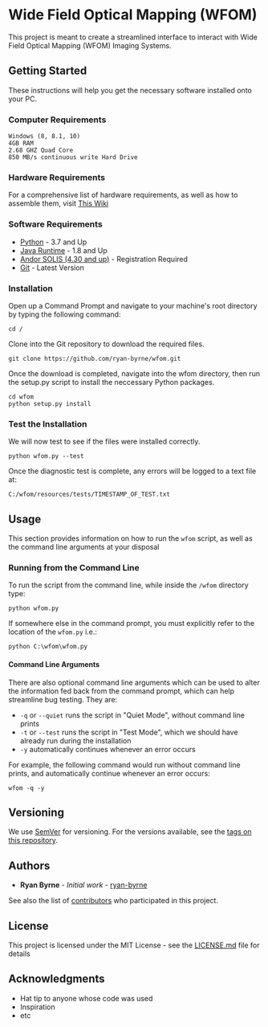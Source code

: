 # Wide Field Optical Mapping (WFOM)

This project is meant to create a streamlined interface to interact with Wide Field Optical Mapping (WFOM) Imaging Systems. 

## Getting Started

These instructions will help you get the necessary software installed onto your PC.

### Computer Requirements

```
Windows (8, 8.1, 10)
4GB RAM
2.68 GHZ Quad Core
850 MB/s continuous write Hard Drive
```

### Hardware Requirements

For a comprehensive list of hardware requirements, as well as how to assemble them, visit [This Wiki](https://link.to.wiki)

### Software Requirements

* [Python](https://www.python.org/downloads/) - 3.7 and Up
* [Java Runtime](https://java.com/en/download/) - 1.8 and Up
* [Andor SOLIS (4.30 and up)](http://www.andor.com/downloads) - Registration Required
* [Git](https://git-scm.com/download/win) - Latest Version

### Installation

Open up a Command Prompt and navigate to your machine's root directory by typing the following command:

```
cd /
```

Clone into the Git repository to download the required files.

```
git clone https://github.com/ryan-byrne/wfom.git
```

Once the download is completed, navigate into the wfom directory, then run the setup.py script to install the neccessary Python packages.

```
cd wfom
python setup.py install
```

### Test the Installation

We will now test to see if the files were installed correctly.

```
python wfom.py --test
```

Once the diagnostic test is complete, any errors will be logged to a text file at:

```
C:/wfom/resources/tests/TIMESTAMP_OF_TEST.txt
```

## Usage

This section provides information on how to run the ```wfom``` script, as well as the command line arguments at your disposal

### Running from the Command Line

To run the script from the command line, while inside the ```/wfom``` directory type:

```
python wfom.py
```
If somewhere else in the command prompt, you must explicitly refer to the location of the ```wfom.py``` i.e.:

```
python C:\wfom\wfom.py
```

#### Command Line Arguments

There are also optional command line arguments which can be used to alter the information fed back from the command prompt, which can help streamline bug testing. They are:

* ```-q``` or ```--quiet``` runs the script in "Quiet Mode", without command line prints
*  ```-t``` or ```--test``` runs the script in "Test Mode", which we should have already run during the installation
*  ```-y``` automatically continues whenever an error occurs

For example, the following command would run without command line prints, and automatically continue whenever an error occurs:

```
wfom -q -y
```

## Versioning

We use [SemVer](http://semver.org/) for versioning. For the versions available, see the [tags on this repository](https://github.com/ryan-byrne/wfom/tags). 

## Authors

* **Ryan Byrne** - *Initial work* - [ryan-byrne](https://github.com/ryan-byrne)

See also the list of [contributors](https://github.com/ryan-byrne/wfom/contributors) who participated in this project.

## License

This project is licensed under the MIT License - see the [LICENSE.md](LICENSE.md) file for details

## Acknowledgments

* Hat tip to anyone whose code was used
* Inspiration
* etc
